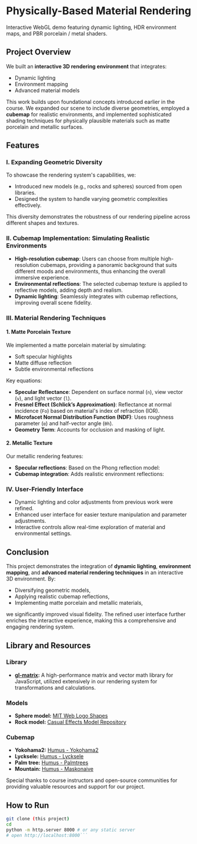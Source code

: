 # Physically-Based Material Rendering
Interactive WebGL demo featuring dynamic lighting, HDR environment maps, and PBR porcelain / metal shaders.

## Project Overview
We built an **interactive 3D rendering environment** that integrates:
- Dynamic lighting
- Environment mapping
- Advanced material models

This work builds upon foundational concepts introduced earlier in the course. We expanded our scene to include diverse geometries, employed a **cubemap** for realistic environments, and implemented sophisticated shading techniques for physically plausible materials such as matte porcelain and metallic surfaces. 

## Features

### I. Expanding Geometric Diversity
To showcase the rendering system's capabilities, we:
- Introduced new models (e.g., rocks and spheres) sourced from open libraries.
- Designed the system to handle varying geometric complexities effectively.

This diversity demonstrates the robustness of our rendering pipeline across different shapes and textures.

### II. Cubemap Implementation: Simulating Realistic Environments
- **High-resolution cubemap**:  Users can choose from multiple high-resolution cubemaps, providing a panoramic background that suits different moods and environments, thus enhancing the overall immersive experience.
- **Environmental reflections**: The selected cubemap texture is applied to reflective models, adding depth and realism.
- **Dynamic lighting**: Seamlessly integrates with cubemap reflections, improving overall scene fidelity.

### III. Material Rendering Techniques

#### 1. Matte Porcelain Texture
We implemented a matte porcelain material by simulating:
- Soft specular highlights
- Matte diffuse reflection
- Subtle environmental reflections

Key equations:
- **Specular Reflectance**: Dependent on surface normal (`n`), view vector (`v`), and light vector (`l`).
- **Fresnel Effect (Schlick’s Approximation)**: Reflectance at normal incidence (`Fo`) based on material's index of refraction (IOR).
- **Microfacet Normal Distribution Function (NDF)**: Uses roughness parameter (`α`) and half-vector angle (`θh`).
- **Geometry Term**: Accounts for occlusion and masking of light.

#### 2. Metallic Texture
Our metallic rendering features:
- **Specular reflections**: Based on the Phong reflection model:
- **Cubemap integration**: Adds realistic environment reflections:

### IV. User-Friendly Interface
- Dynamic lighting and color adjustments from previous work were refined.
- Enhanced user interface for easier texture manipulation and parameter adjustments.
- Interactive controls allow real-time exploration of material and environmental settings.

## Conclusion
This project demonstrates the integration of **dynamic lighting**, **environment mapping**, and **advanced material rendering techniques** in an interactive 3D environment. By:
- Diversifying geometric models,
- Applying realistic cubemap reflections,
- Implementing matte porcelain and metallic materials,

we significantly improved visual fidelity. The refined user interface further enriches the interactive experience, making this a comprehensive and engaging rendering system.

## Library and Resources
### Library
- **[gl-matrix](https://github.com/toji/gl-matrix):** A high-performance matrix and vector math library for JavaScript, utilized extensively in our rendering system for transformations and calculations.

### Models
- **Sphere model:** [MIT Web Logo Shapes](https://web.mit.edu/djwendel/www/weblogo/shapes/)
- **Rock model:** [Casual Effects Model Repository](https://casual-effects.com/data/)

### Cubemap
- **Yokohama2:** [Humus - Yokohama2](https://www.humus.name/index.php?page=Textures)
- **Lycksele:** [Humus - Lycksele](https://www.humus.name/index.php?page=Cubemap&item=Lycksele)
- **Palm tree:** [Humus - Palmtrees](https://www.humus.name/index.php?page=Cubemap&item=PalmTrees)
- **Mountain:** [Humus - Maskonaive](https://www.humus.name/index.php?page=Cubemap&item=Maskonaive)

Special thanks to course instructors and open-source communities for providing valuable resources and support for our project.


## How to Run
 ```bash
 git clone (this project)
 cd 
 python -m http.server 8000 # or any static server
 # open http://localhost:8000```
